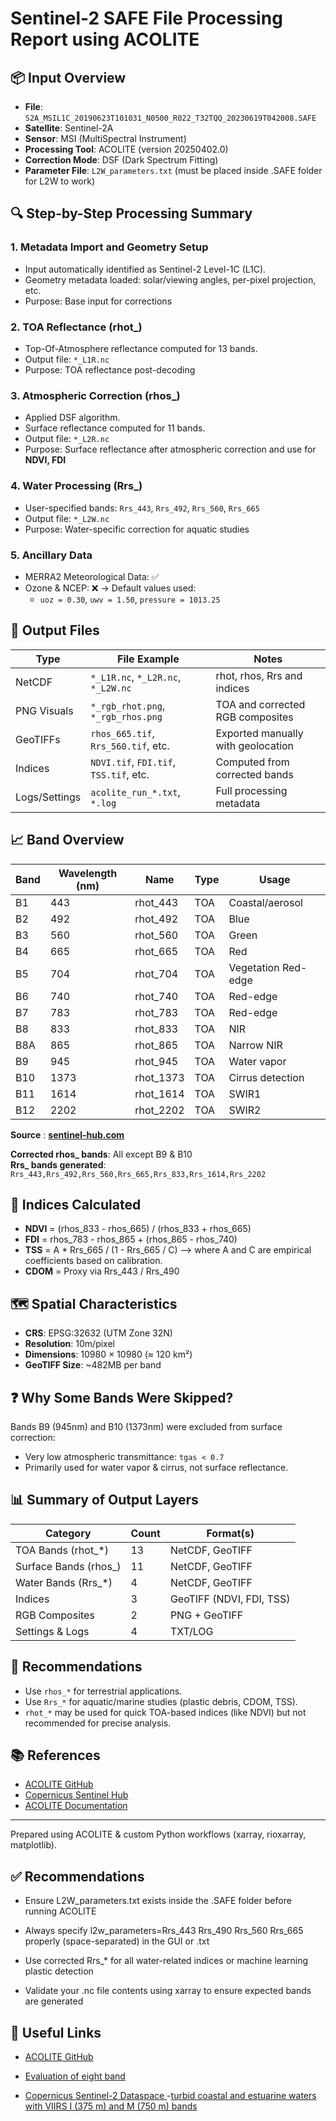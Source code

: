 
# Sentinel-2 SAFE File Processing Report using ACOLITE

## 📦 Input Overview

- **File**: `S2A_MSIL1C_20190623T101031_N0500_R022_T32TQQ_20230619T042008.SAFE`
- **Satellite**: Sentinel-2A
- **Sensor**: MSI (MultiSpectral Instrument)
- **Processing Tool**: ACOLITE (version 20250402.0)
- **Correction Mode**: DSF (Dark Spectrum Fitting)
- **Parameter File**: `L2W_parameters.txt` (must be placed inside .SAFE folder for L2W to work)

## 🔍 Step-by-Step Processing Summary

### 1. Metadata Import and Geometry Setup
- Input automatically identified as Sentinel-2 Level-1C (L1C).
- Geometry metadata loaded: solar/viewing angles, per-pixel projection, etc.
- Purpose: Base input for corrections

### 2. TOA Reflectance (rhot_)
- Top-Of-Atmosphere reflectance computed for 13 bands.
- Output file: `*_L1R.nc`
- Purpose: TOA reflectance post-decoding

### 3. Atmospheric Correction (rhos_)
- Applied DSF algorithm.
- Surface reflectance computed for 11 bands.
- Output file: `*_L2R.nc`
- Purpose: Surface reflectance after atmospheric correction and use for **NDVI, FDI**

### 4. Water Processing (Rrs_)
- User-specified bands: `Rrs_443`, `Rrs_492`, `Rrs_560`, `Rrs_665`
- Output file: `*_L2W.nc`
- Purpose: Water-specific correction for aquatic studies 

### 5. Ancillary Data
- MERRA2 Meteorological Data: ✅
- Ozone & NCEP: ❌ → Default values used:
  - `uoz = 0.30`, `uwv = 1.50`, `pressure = 1013.25`

## 📁 Output Files

| Type         | File Example                                           | Notes                                 |
|--------------|--------------------------------------------------------|----------------------------------------|
| NetCDF       | `*_L1R.nc`, `*_L2R.nc`, `*_L2W.nc`                     | rhot, rhos, Rrs and indices            |
| PNG Visuals  | `*_rgb_rhot.png`, `*_rgb_rhos.png`                    | TOA and corrected RGB composites       |
| GeoTIFFs     | `rhos_665.tif`, `Rrs_560.tif`, etc.                   | Exported manually with geolocation     |
| Indices      | `NDVI.tif`, `FDI.tif`, `TSS.tif`, etc.                | Computed from corrected bands          |
| Logs/Settings| `acolite_run_*.txt`, `*.log`                          | Full processing metadata               |

## 📈 Band Overview

| Band | Wavelength (nm) | Name         | Type | Usage                          |
|------|------------------|--------------|------|--------------------------------|
| B1   | 443              | rhot_443     | TOA  | Coastal/aerosol                |
| B2   | 492              | rhot_492     | TOA  | Blue                           |
| B3   | 560              | rhot_560     | TOA  | Green                          |
| B4   | 665              | rhot_665     | TOA  | Red                            |
| B5   | 704              | rhot_704     | TOA  | Vegetation Red-edge            |
| B6   | 740              | rhot_740     | TOA  | Red-edge                       |
| B7   | 783              | rhot_783     | TOA  | Red-edge                       |
| B8   | 833              | rhot_833     | TOA  | NIR                            |
| B8A  | 865              | rhot_865     | TOA  | Narrow NIR                     |
| B9   | 945              | rhot_945     | TOA  | Water vapor                    |
| B10  | 1373             | rhot_1373    | TOA  | Cirrus detection               |
| B11  | 1614             | rhot_1614    | TOA  | SWIR1                          |
| B12  | 2202             | rhot_2202    | TOA  | SWIR2                          |

**Source** : [**sentinel-hub.com**](https://custom-scripts.sentinel-hub.com/custom-scripts/sentinel-2/bands/)

**Corrected rhos_ bands**: All except B9 & B10  
**Rrs_ bands generated**: `Rrs_443,Rrs_492,Rrs_560,Rrs_665,Rrs_833,Rrs_1614,Rrs_2202`

## 🧮 Indices Calculated

- **NDVI** = (rhos_833 - rhos_665) / (rhos_833 + rhos_665)
- **FDI**  = rhos_783 - rhos_865 + (rhos_865 - rhos_740)
- **TSS**  = A * Rrs_665 / (1 - Rrs_665 / C)   --> where A and C are empirical coefficients based on calibration.
- **CDOM** = Proxy via Rrs_443 / Rrs_490

## 🗺️ Spatial Characteristics

- **CRS**: EPSG:32632 (UTM Zone 32N)
- **Resolution**: 10m/pixel
- **Dimensions**: 10980 × 10980 (≈ 120 km²)
- **GeoTIFF Size**: ~482MB per band

## ❓ Why Some Bands Were Skipped?
Bands B9 (945nm) and B10 (1373nm) were excluded from surface correction:
- Very low atmospheric transmittance: `tgas < 0.7`
- Primarily used for water vapor & cirrus, not surface reflectance.

## 📊 Summary of Output Layers

| Category             | Count | Format(s)                   |
|----------------------|-------|-----------------------------|
| TOA Bands (rhot_*)   | 13    | NetCDF, GeoTIFF             |
| Surface Bands (rhos_)| 11    | NetCDF, GeoTIFF             |
| Water Bands (Rrs_*)  | 4     | NetCDF, GeoTIFF             |
| Indices              | 3     | GeoTIFF (NDVI, FDI, TSS)    |
| RGB Composites       | 2     | PNG + GeoTIFF               |
| Settings & Logs      | 4     | TXT/LOG                     |

## 🎯 Recommendations

- Use `rhos_*` for terrestrial applications.
- Use `Rrs_*` for aquatic/marine studies (plastic debris, CDOM, TSS).
- `rhot_*` may be used for quick TOA-based indices (like NDVI) but not recommended for precise analysis.

## 📚 References

- [ACOLITE GitHub](https://github.com/acolite/acolite/releases)
- [Copernicus Sentinel Hub](https://dataspace.copernicus.eu/analyse/apis/sentinel-hub)
- [ACOLITE Documentation](https://www.sciencedirect.com/science/article/pii/S0034425715000577?via%3Dihub)

---

Prepared using ACOLITE & custom Python workflows (xarray, rioxarray, matplotlib).

## ✅ Recommendations

- Ensure L2W_parameters.txt exists inside the .SAFE folder before running ACOLITE

- Always specify l2w_parameters=Rrs_443 Rrs_490 Rrs_560 Rrs_665 properly (space-separated) in the GUI or .txt

- Use corrected Rrs_* for all water-related indices or machine learning plastic detection

- Validate your .nc file contents using xarray to ensure expected bands are generated

## 🔗 Useful Links

- [ACOLITE GitHub](https://github.com/acolite/acolite)
- [Evaluation of eight band](https://opg.optica.org/oe/fulltext.cfm?uri=oe-31-9-13851&id=529038)

- [Copernicus Sentinel-2 Dataspace
](https://documentation.dataspace.copernicus.eu/Data/SentinelMissions/Sentinel2.html#sentinel-2-level-1c-top-of-atmosphere-toa)
-[turbid coastal and estuarine waters with VIIRS I (375 m) and M (750 m) bands](https://www.tandfonline.com/doi/full/10.1080/01431161.2024.2407559#d1e330)
